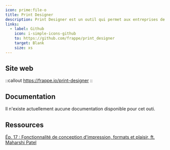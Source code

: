 ```yaml
---
icon: prime:file-o
title: Print Designer
description: Print Designer est un outil qui permet aux entreprises de créer des formats d'impression dynamiques et professionnels
links:
  - label: Github
    icon: i-simple-icons-github
    to: https://github.com/frappe/print_designer
    target: Blank
    size: xs
---
```


## Site web

::callout
<https://frappe.io/print-designer>
::

## Documentation

Il n'existe actuellement aucune documentation disponible pour cet outi.

## Ressources

[Ép. 17 : Fonctionnalité de conception d'impression, formats et plaisir, ft. Maharshi Patel](https://www.youtube.com/live/zv60Ar4yqrM)

